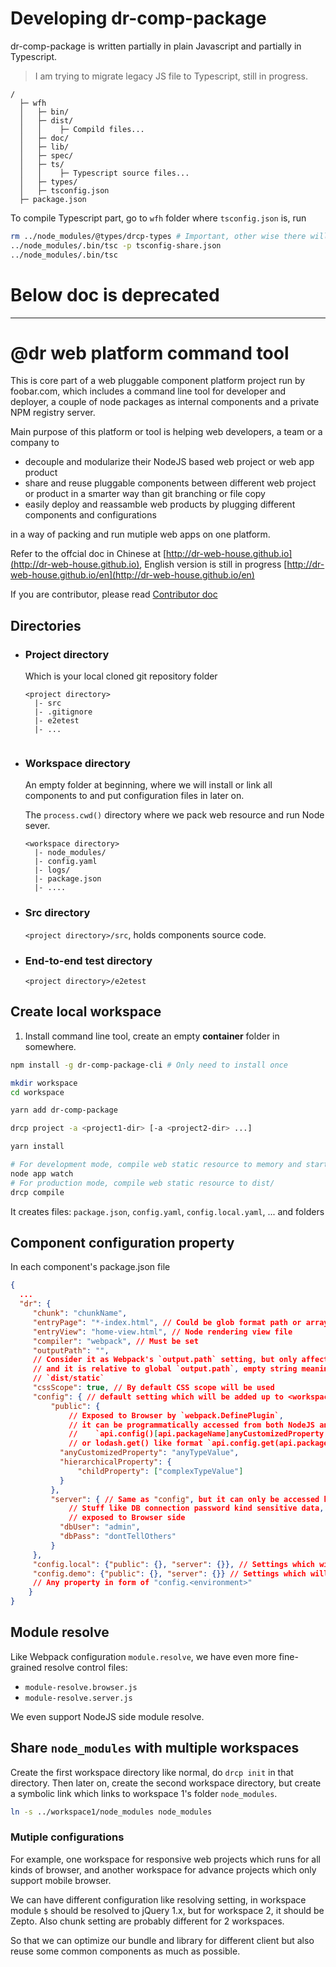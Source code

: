 # Developing dr-comp-package

dr-comp-package is written partially in plain Javascript and partially in Typescript.
 > I am trying to migrate legacy JS file to Typescript, still in progress.
```
/
  ├─ wfh
  │   ├─ bin/
  │   ├─ dist/
  │   │    ├─ Compild files...
  │   ├─ doc/
  │   ├─ lib/
  │   ├─ spec/
  │   ├─ ts/
  │   │    ├─ Typescript source files...
  │   ├─ types/
  │   ├─ tsconfig.json
  ├─ package.json
```
To compile Typescript part, go to `wfh` folder where `tsconfig.json` is, run 

```bash
rm ../node_modules/@types/drcp-types # Important, other wise there will be a mutual reference in d.ts file
../node_modules/.bin/tsc -p tsconfig-share.json
../node_modules/.bin/tsc
```
# Below doc is deprecated
--------------------

# @dr web platform command tool

This is core part of a web pluggable component platform project run by foobar.com, which includes a command line tool for developer and deployer, a couple of node packages as internal components and a private NPM registry server.

Main purpose of this platform or tool is helping web developers, a team or a company to
- decouple and modularize their NodeJS based web project or web app product
- share and reuse pluggable components between different web project or product in a smarter way than git branching or file copy
- easily deploy and reassamble web products by plugging different components and configurations

in a way of packing and run mutiple web apps on one platform.

Refer to the offcial doc in Chinese at [http://dr-web-house.github.io](http://dr-web-house.github.io), English version is still in progress [http://dr-web-house.github.io/en](http://dr-web-house.github.io/en)


If you are contributor, please read [Contributor doc](http://dr-web-house.github.io/#/doc/drcp-developer.md)

## Directories

- ### Project directory
  Which is your local cloned git repository folder 
  ```
  <project directory>
    |- src
    |- .gitignore
    |- e2etest
    |- ...
    
  ```

- ### Workspace directory
  An empty folder at beginning, where we will install or link all components to and put configuration files in later on.

  The `process.cwd()` directory where we pack web resource and run Node sever.
  ```
  <workspace directory>
    |- node_modules/
    |- config.yaml
    |- logs/
    |- package.json
    |- ....
  ```

- ### Src directory
  `<project directory>/src`, holds components source code.

- ### End-to-end test directory
  `<project directory>/e2etest`

## Create local workspace

1. Install command line tool, create an empty **container** folder in somewhere.

  ```bash
  npm install -g dr-comp-package-cli # Only need to install once

  mkdir workspace
  cd workspace

  yarn add dr-comp-package

  drcp project -a <project1-dir> [-a <project2-dir> ...]

  yarn install

  # For development mode, compile web static resource to memory and start node web server
  node app watch
  # For production mode, compile web static resource to dist/
  drcp compile
  ```
  It creates files: `package.json`, `config.yaml`, `config.local.yaml`, ...
  and folders

 ## Component configuration property
 In each component's package.json file
 ```json
 {
   ...
   "dr": {
      "chunk": "chunkName",
      "entryPage": "*-index.html", // Could be glob format path or array like ["index.html", "other.html"]
      "entryView": "home-view.html", // Node rendering view file
      "compiler": "webpack", // Must be set
      "outputPath": "",
      // Consider it as Webpack's `output.path` setting, but only affects entry page path,
      // and it is relative to global `output.path`, empty string meaning it is output to root directory of
      // `dist/static`
      "cssScope": true, // By default CSS scope will be used
      "config": { // default setting which will be added up to <workspace>/config.yaml
          "public": {
              // Exposed to Browser by `webpack.DefinePlugin`,
              // it can be programmatically accessed from both NodeJS and Browser side API:
              //    `api.config()[api.packageName]anyCustomizedProperty' and `api.config()[api.packageName].hierarchicalProperty.childProperty`
              // or lodash.get() like format `api.config.get(api.packageName + '.hierarchicalProperty.childProperty', 'defaultValue')
            "anyCustomizedProperty": "anyTypeValue",
            "hierarchicalProperty": {
                "childProperty": ["complexTypeValue"]
            }
          },
          "server": { // Same as "config", but it can only be accessed by NodeJS program, not Browser side program,
              // Stuff like DB connection password kind sensitive data, you would not want them to be
              // exposed to Browser side
            "dbUser": "admin",
            "dbPass": "dontTellOthers"
          }
      },
      "config.local": {"public": {}, "server": {}}, // Settings which will be added up to <workspace>/config.local.yaml
      "config.demo": {"public": {}, "server": {}} // Settings which will be added up to <workspace>/config.demo.yaml
      // Any property in form of "config.<environment>"
     }
 }

 ```

 ## Module resolve
 Like Webpack configuration `module.resolve`, we have even more fine-grained resolve control files:
 - `module-resolve.browser.js`
 - `module-resolve.server.js`
 
 We even support NodeJS side module resolve.


## Share `node_modules` with multiple workspaces

Create the first workspace directory like normal, do `drcp init` in that directory. Then later on, create the second workspace directory, but create a symbolic link which links to workspace 1's folder `node_modules`.
```bash
ln -s ../workspace1/node_modules node_modules
``` 

### Mutiple configurations
For example, one workspace for responsive web projects which runs for all kinds of browser, and another workspace for advance projects which only support mobile browser. 

We can have different configuration like resolving setting, in workspace module `$` should be resolved to jQuery 1.x, but for workspace 2, it should be Zepto. Also chunk setting are probably different for 2 workspaces.

So that we can optimize our bundle and library for different client but also reuse some common components as much as possible.


